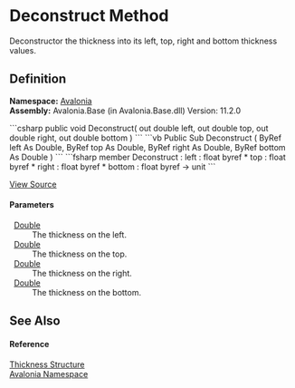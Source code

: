 # Deconstruct Method


Deconstructor the thickness into its left, top, right and bottom thickness values.



## Definition
**Namespace:** <a href="N_Avalonia">Avalonia</a>  
**Assembly:** Avalonia.Base (in Avalonia.Base.dll) Version: 11.2.0

<Tabs groupId="api-code-preview">
<TabItem value="csharp" label="C#">
```csharp
public void Deconstruct(
	out double left,
	out double top,
	out double right,
	out double bottom
)
```
</TabItem>
<TabItem value="vb" label="VB">
```vb
Public Sub Deconstruct ( 
	<OutAttribute> ByRef left As Double,
	<OutAttribute> ByRef top As Double,
	<OutAttribute> ByRef right As Double,
	<OutAttribute> ByRef bottom As Double
)
```
</TabItem>
<TabItem value="fsharp" label="F#">
```fsharp
member Deconstruct : 
        left : float byref * 
        top : float byref * 
        right : float byref * 
        bottom : float byref -> unit 
```
</TabItem>
</Tabs>



<a href="https://github.com/AvaloniaUI/Avalonia/tree/master/src/Avalonia.Base/Thickness.cs#L279" title="View the source code">View Source</a>



#### Parameters
<dl><dt>  <a href="https://learn.microsoft.com/dotnet/api/system.double" target="_blank" rel="noopener noreferrer">Double</a></dt><dd>The thickness on the left.</dd><dt>  <a href="https://learn.microsoft.com/dotnet/api/system.double" target="_blank" rel="noopener noreferrer">Double</a></dt><dd>The thickness on the top.</dd><dt>  <a href="https://learn.microsoft.com/dotnet/api/system.double" target="_blank" rel="noopener noreferrer">Double</a></dt><dd>The thickness on the right.</dd><dt>  <a href="https://learn.microsoft.com/dotnet/api/system.double" target="_blank" rel="noopener noreferrer">Double</a></dt><dd>The thickness on the bottom.</dd></dl>

## See Also


#### Reference
<a href="T_Avalonia_Thickness">Thickness Structure</a>  
<a href="N_Avalonia">Avalonia Namespace</a>  
